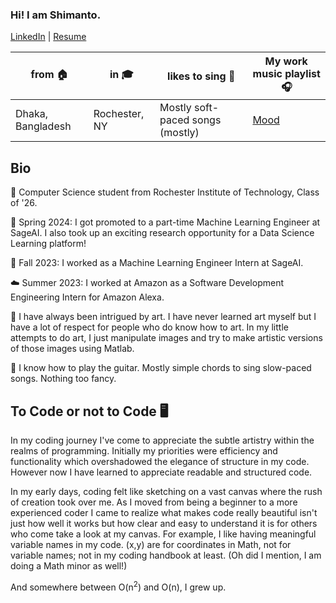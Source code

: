 ### Hi! I am Shimanto.
[LinkedIn](https://www.linkedin.com/in/shimantobhowmik/) | [Resume](https://github.com/ShimantoBhowmik/resume/blob/main/Shimanto_Bhowmik_Resume.pdf)


| from 🏠                                  | in 🎓            | likes to sing 🎤              | My work music playlist 🎧               |
| --------------------------------------- | ---------------- | ---------------------------- | --------------------------------------- |
| Dhaka, Bangladesh                       | Rochester, NY    | Mostly soft-paced songs (mostly) | [Mood](https://open.spotify.com/playlist/0Iqy4oipAp4IRrZ2YD8h6H?si=592b61f9f1964e5c) |
                                  


## Bio
🐾 Computer Science student from Rochester Institute of Technology, Class of '26.

🌱 Spring 2024: I got promoted to a part-time Machine Learning Engineer at SageAI. I also took up an exciting research opportunity for a Data Science Learning platform!

🍝 Fall 2023: I worked as a Machine Learning Engineer Intern at SageAI.

☁️ Summer 2023: I worked at Amazon as a Software Development Engineering Intern for Amazon Alexa.

🎨 I have always been intrigued by art. I have never learned art myself but I have a lot of respect for people who do know how to art. In my little attempts to do art, I just manipulate images and try to make artistic versions of those images using Matlab.

🎸 I know how to play the guitar. Mostly simple chords to sing slow-paced songs. Nothing too fancy.


## To Code or not to Code  🖥️
In my coding journey I've come to appreciate the subtle artistry within the realms of programming. Initially my priorities were efficiency and functionality which overshadowed the elegance of structure in my code. However now I have learned to appreciate readable and structured code.

In my early days, coding felt like sketching on a vast canvas where the rush of creation took over me. As I moved from being a beginner to a more experienced coder I came to realize what makes code really beautiful isn't just how well it works but how clear and easy to understand it is for others who come take a look at my canvas. For example, I like having meaningful variable names in my code. (x,y) are for coordinates in Math, not for variable names; not in my coding handbook at least. (Oh did I mention, I am doing a Math minor as well!)

And somewhere between O(n<sup>2</sup>) and O(n), I grew up.
